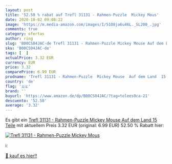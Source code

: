 ```yaml
---
layout: post
title: '52.50 % rabat auf Trefl 31131 - Rahmen-Puzzle  Mickey Mous'
date: 2020-10-02 09:08:22
image: 'https://m.media-amazon.com/images/I/51O8ja6u46L._SL200_.jpg'
comments: true
category: ofertas
author: ring
slug: 'B00CS04JAC-de Trefl 31131 - Rahmen-Puzzle Mickey Mouse Auf dem Land 15...'
sku: 'B00CS04JAC-de'
tags: [  ]
actualPrice: 3.32 EUR
currency: EUR
price: 3.32
comparePrice: 6.99 EUR
prodname: 'Trefl 31131 - Rahmen-Puzzle  Mickey Mouse  Auf dem Land  15 Teile'
country: 'de'
flag: '🇩🇪'
brand: ''
buyurl: 'https://www.amazon.de/dp/B00CS04JAC/?tag=tolees0ca-21'
descuento: '52.50'
average: '3.32'
---
```


Es gibt ein [Trefl 31131 - Rahmen-Puzzle  Mickey Mouse  Auf dem Land  15 Teile](https://www.amazon.de/dp/B00CS04JAC/?tag=tolees0ca-21) mit aktuellem Preis 3.32 EUR (original: 6.99 EUR) 52.50 % Rabatt hier:

[![Trefl 31131 - Rahmen-Puzzle  Mickey Mous](https://m.media-amazon.com/images/I/51O8ja6u46L._SL200_.jpg)](https://www.amazon.de/dp/B00CS04JAC/?tag=tolees0ca-21)

ℹ️:


[🛒 kauf es hier!!](https://www.amazon.de/dp/B00CS04JAC/?tag=tolees0ca-21)
